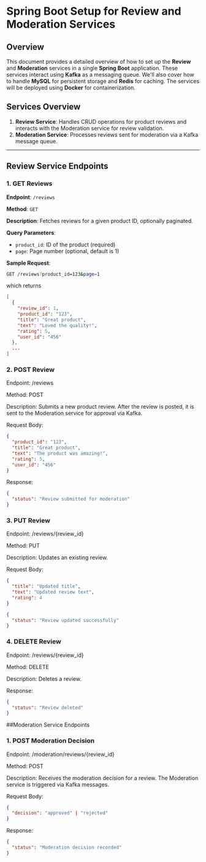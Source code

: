 
# Spring Boot Setup for Review and Moderation Services

## Overview

This document provides a detailed overview of how to set up the **Review** and **Moderation** services in a single **Spring Boot** application. These services interact using **Kafka** as a messaging queue. We'll also cover how to handle **MySQL** for persistent storage and **Redis** for caching. The services will be deployed using **Docker** for containerization.

## Services Overview

1. **Review Service**: Handles CRUD operations for product reviews and interacts with the Moderation service for review validation.
2. **Moderation Service**: Processes reviews sent for moderation via a Kafka message queue.

---

## Review Service Endpoints

### 1. GET Reviews
**Endpoint**: `/reviews`

**Method**: `GET`

**Description**: Fetches reviews for a given product ID, optionally paginated.

**Query Parameters**:
- `product_id`: ID of the product (required)
- `page`: Page number (optional, default is 1)

**Sample Request**:
```bash
GET /reviews?product_id=123&page=1
```

which returns
```json
[
  {
    "review_id": 1,
    "product_id": "123",
    "title": "Great product",
    "text": "Loved the quality!",
    "rating": 5,
    "user_id": "456"
  },
  ...
]
```

### 2. POST Review
Endpoint: /reviews

Method: POST

Description: Submits a new product review. After the review is posted, it is sent to the Moderation service for approval via Kafka.

Request Body:

```json
{
  "product_id": "123",
  "title": "Great product",
  "text": "The product was amazing!",
  "rating": 5,
  "user_id": "456"
}
```

Response:
```json
{
  "status": "Review submitted for moderation"
}
```
### 3. PUT Review
Endpoint: /reviews/{review_id}

Method: PUT

Description: Updates an existing review.

Request Body:
```json
{
  "title": "Updated title",
  "text": "Updated review text",
  "rating": 4
}
```

```json
{
  "status": "Review updated successfully"
}
```

### 4. DELETE Review
Endpoint: /reviews/{review_id}

Method: DELETE

Description: Deletes a review.

Response:

```json
{
  "status": "Review deleted"
}
```

##Moderation Service Endpoints

### 1. POST Moderation Decision
Endpoint: /moderation/reviews/{review_id}

Method: POST

Description: Receives the moderation decision for a review. The Moderation service is triggered via Kafka messages.

Request Body:

```json
{
  "decision": "approved" | "rejected"
}
```

Response:

```json
{
  "status": "Moderation decision recorded"
}
```

